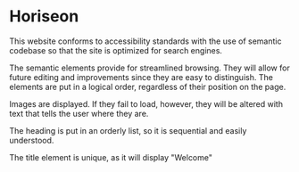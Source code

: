 # Horiseon

This website conforms to  accessibility standards with the use of semantic codebase so that the site is optimized for search engines.

The semantic elements provide for streamlined browsing. They will allow for future editing and improvements since they are easy to distinguish. The elements are put in a logical order, regardless of their position on the page.

Images are displayed. If they fail to load, however, they will be altered with text that tells the user where they are.

The heading is put in an orderly list, so it is sequential and easily understood.

The title element is unique, as it will display "Welcome"
